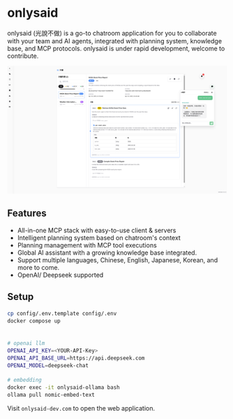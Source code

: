 # onlysaid

onlysaid (光說不做) is a go-to chatroom application for you to collaborate with your team and AI agents, integrated with planning system, knowledge base, and MCP protocols.
onlysaid is under rapid development, welcome to contribute.

![alt text](./public/demo.png)

## Features

- All-in-one MCP stack with easy-to-use client & servers
- Intelligent planning system based on chatroom's context
- Planning management with MCP tool executions
- Global AI assistant with a growing knowledge base integrated.
- Support multiple languages, Chinese, English, Japanese, Korean, and more to come.
- OpenAI/ Deepseek supported

## Setup

```bash
cp config/.env.template config/.env
docker compose up


# openai llm
OPENAI_API_KEY=<YOUR-API-Key>
OPENAI_API_BASE_URL=https://api.deepseek.com
OPENAI_MODEL=deepseek-chat

# embedding
docker exec -it onlysaid-ollama bash
ollama pull nomic-embed-text
```

Visit `onlysaid-dev.com` to open the web application.
